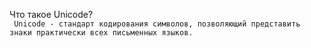 Что такое Unicode?  
`` Unicode - стандарт кодирования символов, позволяющий представить знаки практически всех письменных языков.``
